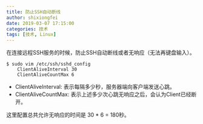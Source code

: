 ```yaml
---
title: 防止SSH自动断线
author: shixiongfei
date: 2019-03-07 17:15:00
categories: 技术
tags: [技术, Linux]
---
```


在连接远程SSH服务的时候，防止SSH自动断线或者无响应（无法再键盘输入）。

```shell
$ sudo vim /etc/ssh/sshd_config
    ClientAliveInterval 30
    ClientAliveCountMax 6
```

- ClientAliveInterval: 表示每隔多少秒，服务器端向客户端发送心跳。
- ClientAliveCountMax: 表示上述多少次心跳无响应之后，会认为Client已经断开。

这里配置总共允许无响应的时间是 30 * 6 = 180秒。

